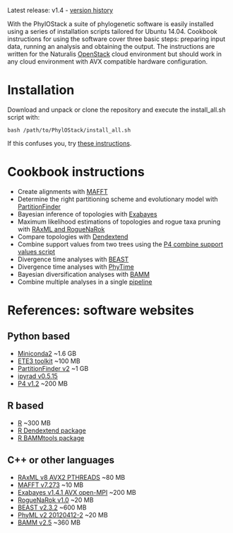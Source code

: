 Latest release: v1.4 - [version history](https://github.com/cdoorenweerd/PhylOStack/releases)

With the PhylOStack a suite of phylogenetic software is easily installed using a series of installation scripts tailored for Ubuntu 14.04. Cookbook instructions for using the software cover three basic steps: preparing input data, running an analysis and obtaining the output. The instructions are written for the Naturalis [OpenStack](https://www.openstack.org) cloud environment but should work in any cloud environment with AVX compatible hardware configuration.

Installation
============
Download and unpack or clone the repository and execute the install_all.sh script with:

    bash /path/to/PhylOStack/install_all.sh

If this confuses you, try [these instructions](https://github.com/cdoorenweerd/PhylOStack/wiki/Installing-a-PhyloStack).


Cookbook instructions
=====================

- Create alignments with [MAFFT](https://github.com/cdoorenweerd/PhylOStack/wiki/MAFFT-on-OpenStack)
- Determine the right partitioning scheme and evolutionary model with [PartitionFinder](https://github.com/cdoorenweerd/PhylOStack/wiki/PartitionFinder-on-OpenStack)
- Bayesian inference of topologies with [Exabayes](https://github.com/cdoorenweerd/PhylOStack/wiki/Exabayes-on-OpenStack)
- Maximum likelihood estimations of topologies and rogue taxa pruning with [RAxML and RogueNaRok](https://github.com/cdoorenweerd/PhylOStack/wiki/RAxML-on-OpenStack)
- Compare topologies with [Dendextend](https://github.com/cdoorenweerd/PhylOStack/wiki/Dendextend-on-OpenStack)
- Combine support values from two trees using the [P4 combine support values script](https://github.com/cdoorenweerd/PhylOStack/wiki/P4_combine-on-OpenStack)
- Divergence time analyses with [BEAST](https://github.com/cdoorenweerd/PhylOStack/wiki/BEAST-on-OpenStack)
- Divergence time analyses with [PhyTime](https://github.com/cdoorenweerd/PhylOStack/wiki/Phytime-on-OpenStack)
- Bayesian diversification analyses with [BAMM](https://github.com/cdoorenweerd/PhylOStack/wiki/BAMM-on-OpenStack)
- Combine multiple analyses in a single [pipeline](https://github.com/cdoorenweerd/PhylOStack/wiki/Pipelines)


References: software websites
=============================

Python based
------------

- [Miniconda2](https://www.continuum.io/why-anaconda) ~1.6 GB
- [ETE3 toolkit](http://etetoolkit.org) ~100 MB
- [PartitionFinder v2](http://www.robertlanfear.com/partitionfinder/) ~1 GB
- [ipyrad v0.5.15](http://ipyrad.readthedocs.io/)
- [P4 v1.2](http://p4.nhm.ac.uk/index.html) ~200 MB


R based
-------

- [R](https://www.r-project.org/) ~300 MB
- [R Dendextend package](https://github.com/talgalili/dendextend)
- [R BAMMtools package](http://bamm-project.org)


C++ or other languages
----------------------

- [RAxML v8 AVX2 PTHREADS](http://sco.h-its.org/exelixis/web/software/raxml/index.html) ~80 MB
- [MAFFT v7.273](http://mafft.cbrc.jp/alignment/software/) ~10 MB
- [Exabayes v1.4.1 AVX open-MPI](http://sco.h-its.org/exelixis/web/software/exabayes/index.html) ~200 MB
- [RogueNaRok v1.0](http://sco.h-its.org/exelixis/web/software/roguenarok/roguenarok.html) ~20 MB
- [BEAST v2.3.2](http://beast2.org) ~600 MB
- [PhyML v2 20120412-2](http://www.atgc-montpellier.fr/phyml/) ~20 MB
- [BAMM v2.5](http://bamm-project.org) ~360 MB
